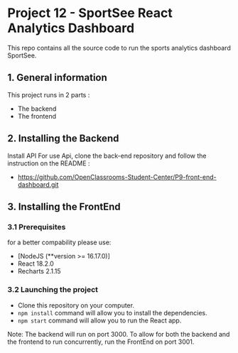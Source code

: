 # Project 12 - SportSee React Analytics Dashboard

This repo contains all the source code to run the sports analytics dashboard SportSee.

## 1. General information

This project runs in 2 parts :

- The backend
- The frontend

## 2. Installing the Backend

Install API
For use Api, clone the back-end repository and follow the instruction on the README :

- https://github.com/OpenClassrooms-Student-Center/P9-front-end-dashboard.git

## 3. Installing the FrontEnd

### 3.1 Prerequisites

for a better compability please use:

- [NodeJS (**version >= 16.17.0)]
- React 18.2.0
- Recharts 2.1.15
 

### 3.2 Launching the project

- Clone this repository on your computer.
- `npm install` command will allow you to install the dependencies.
- `npm start` command will allow you to run the React app.

Note: The backend will run on port 3000. To allow for both the backend and the frontend to run concurrently, run the FrontEnd on port 3001.
